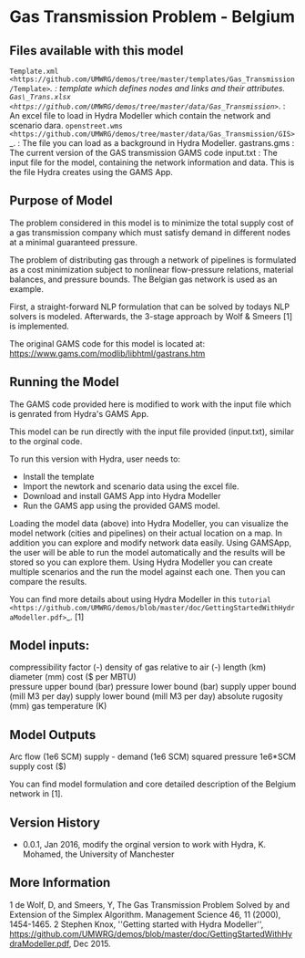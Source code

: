 Gas Transmission Problem - Belgium
==================================

Files available with this model
-------------------------------
`Template.xml <https://github.com/UMWRG/demos/tree/master/templates/Gas_Transmission/Template>`_. : template which defines nodes and links and their attributes.
`Gas\_Trans.xlsx <https://github.com/UMWRG/demos/tree/master/data/Gas_Transmission>`_. : An excel file to load in Hydra Modeller which contain the network and scenario dara.
`openstreet.wms <https://github.com/UMWRG/demos/tree/master/data/Gas_Transmission/GIS>`_. : The file you can load as a background in Hydra Modeller.
gastrans.gms : The current version of the GAS transmission GAMS code
input.txt    : The input file for the model, containing the network information and data. This is the file Hydra creates using the GAMS App.

Purpose of Model
----------------
The problem considered in this model is to minimize the total supply cost of a gas transmission company which must satisfy demand in different nodes at a minimal guaranteed pressure.

The problem of distributing gas through a network of pipelines is formulated as a cost minimization subject to nonlinear flow-pressure relations, material balances, and pressure bounds. The Belgian gas network is used as an example.

First, a straight-forward NLP formulation that can be solved by todays NLP solvers is modeled.  Afterwards, the 3-stage approach by Wolf & Smeers [1] is implemented.

The original GAMS code for this model is located at:
https://www.gams.com/modlib/libhtml/gastrans.htm


Running the Model
-----------------
The GAMS code provided here is modified to work with the input file which is genrated from Hydra's GAMS App.

This model can be run directly with the input file provided (input.txt), similar to the orginal code.

To run this version with Hydra, user needs to:
- Install the template
- Import the newtork and scenario data using the excel file.
- Download and install GAMS App into Hydra Modeller
- Run the GAMS app using the provided GAMS model.


Loading the model data (above) into Hydra Modeller, you can visualize the model network (cities and pipelines) on their actual location on a map.
In addition you can explore and modify network data easily. Using GAMSApp, the user will be able to run 
the model automatically and the results will be stored so you can explore them. 
Using Hydra Modeller you can create multiple scenarios and the run the model against each one. Then 
you can compare the results.

You can find more details about using Hydra Modeller in this `tutorial <https://github.com/UMWRG/demos/blob/master/doc/GettingStartedWithHydraModeller.pdf>`_. [1]

Model inputs:
-------------
compressibility factor (-)
density of gas relative to air (-)
length (km)
diameter (mm)
cost ($ per MBTU)   
pressure upper bound (bar)
pressure lower bound (bar)
supply upper bound (mill M3 per day)
supply lower bound (mill M3 per day)
absolute rugosity (mm)
gas temperature (K)  

Model Outputs
-------------
Arc flow (1e6 SCM)
supply - demand (1e6 SCM)
squared pressure 1e6*SCM
supply cost ($)

You can find model formulation and core detailed description of the Belgium network in [1].

Version History
---------------

- 0.0.1, Jan 2016, modify the orginal version to work with Hydra, K. Mohamed, the University of Manchester

More Information
----------------

1 de Wolf, D, and Smeers, Y, The Gas Transmission Problem Solved by and Extension of the Simplex Algorithm. Management Science 46, 11 (2000), 1454-1465.
2 Stephen Knox, ''Getting started with Hydra Modeller'', https://github.com/UMWRG/demos/blob/master/doc/GettingStartedWithHydraModeller.pdf, Dec 2015.



